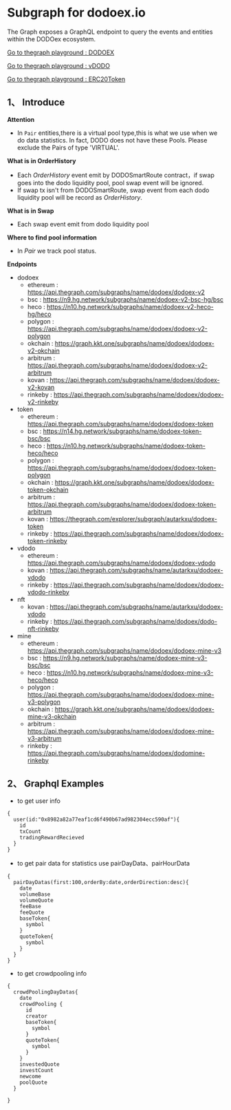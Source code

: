 # Subgraph for dodoex.io

The Graph exposes a GraphQL endpoint to query the events and entities within the DODOex ecosystem.

[Go to thegraph playground : DODOEX](https://thegraph.com/explorer/subgraph/dodoex/dodoex-v2)

[Go to thegraph playground : vDODO](https://thegraph.com/explorer/subgraph/dodoex/dodoex-vdodo?selected=playground)

[Go to thegraph playground : ERC20Token](https://thegraph.com/explorer/subgraph/dodoex/dodoex-token)

## 1、 Introduce

**Attention**
 - In `Pair` entities,there is a virtual pool type,this is what we use when we do data statistics. In fact, DODO does not have these Pools. Please exclude the Pairs of type 'VIRTUAL'.

**What is in OrderHistory**
 - Each *OrderHistory* event emit by DODOSmartRoute contract，if swap goes into the dodo liquidity pool, pool swap event will be ignored. 
 - If swap tx isn't from DODOSmartRoute, swap event from each dodo liquidity pool will be record as *OrderHistory*.

**What is in Swap** 
 - Each swap event emit from dodo liquidity pool
 
**Where to find pool information**
 - In *Pair*  we track pool status.

**Endpoints**
 - dodoex 
    - ethereum : https://api.thegraph.com/subgraphs/name/dodoex/dodoex-v2
    - bsc : https://n9.hg.network/subgraphs/name/dodoex-v2-bsc-hg/bsc
    - heco : https://n10.hg.network/subgraphs/name/dodoex-v2-heco-hg/heco
    - polygon : https://api.thegraph.com/subgraphs/name/dodoex/dodoex-v2-polygon
    - okchain : https://graph.kkt.one/subgraphs/name/dodoex/dodoex-v2-okchain
    - arbitrum : https://api.thegraph.com/subgraphs/name/dodoex/dodoex-v2-arbitrum
    - kovan : https://api.thegraph.com/subgraphs/name/dodoex/dodoex-v2-kovan
    - rinkeby : https://api.thegraph.com/subgraphs/name/dodoex/dodoex-v2-rinkeby
 - token
    - ethereum : https://api.thegraph.com/subgraphs/name/dodoex/dodoex-token
    - bsc : https://n14.hg.network/subgraphs/name/dodoex-token-bsc/bsc
    - heco : https://n10.hg.network/subgraphs/name/dodoex-token-heco/heco
    - polygon : https://api.thegraph.com/subgraphs/name/dodoex/dodoex-token-polygon
    - okchain : https://graph.kkt.one/subgraphs/name/dodoex/dodoex-token-okchain
    - arbitrum : https://api.thegraph.com/subgraphs/name/dodoex/dodoex-token-arbitrum
    - kovan : https://thegraph.com/explorer/subgraph/autarkxu/dodoex-token
    - rinkeby : https://api.thegraph.com/subgraphs/name/dodoex/dodoex-token-rinkeby
- vdodo
    - ethereum : https://api.thegraph.com/subgraphs/name/dodoex/dodoex-vdodo
    - kovan : https://api.thegraph.com/subgraphs/name/autarkxu/dodoex-vdodo
    - rinkeby : https://api.thegraph.com/subgraphs/name/dodoex/dodoex-vdodo-rinkeby
- nft
    - kovan : https://api.thegraph.com/subgraphs/name/autarkxu/dodoex-vdodo
    - rinkeby : https://api.thegraph.com/subgraphs/name/dodoex/dodo-nft-rinkeby
 - mine
    - ethereum : https://api.thegraph.com/subgraphs/name/dodoex/dodoex-mine-v3
    - bsc : https://n9.hg.network/subgraphs/name/dodoex-mine-v3-bsc/bsc
    - heco : https://n10.hg.network/subgraphs/name/dodoex-mine-v3-heco/heco
    - polygon : https://api.thegraph.com/subgraphs/name/dodoex/dodoex-mine-v3-polygon
    - okchain : https://graph.kkt.one/subgraphs/name/dodoex/dodoex-mine-v3-okchain
    - arbitrum : https://api.thegraph.com/subgraphs/name/dodoex/dodoex-mine-v3-arbitrum
    - rinkeby : https://api.thegraph.com/subgraphs/name/dodoex/dodomine-rinkeby

    

## 2、 Graphql Examples
 - to get user info
```
{
  user(id:"0x8982a82a77eaf1cd6f490b67ad982304ecc590af"){
    id
    txCount
    tradingRewardRecieved
  }
}

```
 - to get pair data for statistics use pairDayData、pairHourData
```
{
  pairDayDatas(first:100,orderBy:date,orderDirection:desc){
    date
    volumeBase
    volumeQuote
    feeBase
    feeQuote
    baseToken{
      symbol
    }
    quoteToken{
      symbol
    }
  }
}
```
 - to get crowdpooling info
```
{
  crowdPoolingDayDatas{
    date
    crowdPooling {
      id
      creator
      baseToken{
        symbol
      }
      quoteToken{
        symbol
      }
    }
    investedQuote
    investCount
    newcome
    poolQuote
  }
  
}
```
